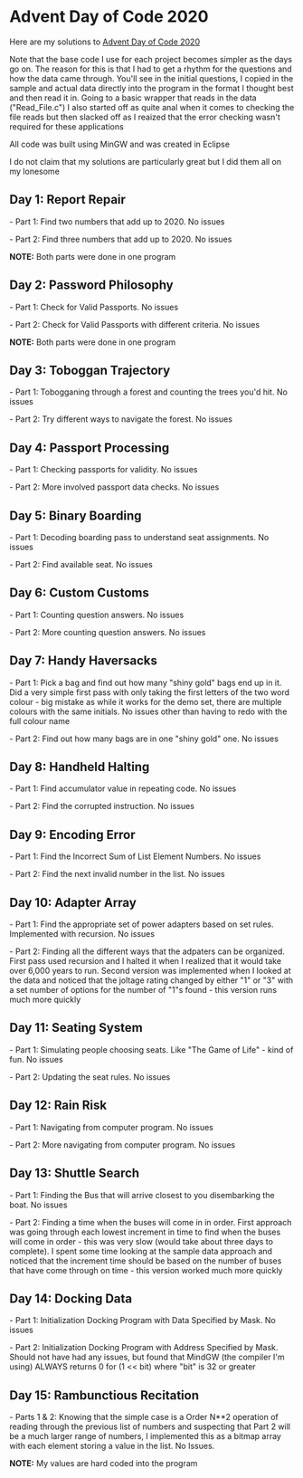 # Advent Day of Code 2020

Here are my solutions to <a href="https://adventofcode.com/">Advent Day of Code 2020</a>

Note that the base code I use for each project becomes simpler as the days go on.  The reason for this is that I had to get a rhythm for the questions and how the data came through.  You'll see in the initial questions, I copied in the sample and actual data directly into the program in the format I thought best and then read it in.  Going to a basic wrapper that reads in the data ("Read_File.c") I also started off as quite anal when it comes to checking the file reads but then slacked off as I reaized that the error checking wasn't required for these applications

All code was built using MinGW and was created in Eclipse

I do not claim that my solutions are particularly great but I did them all on my lonesome


<h2>Day 1: Report Repair</h2>
- Part 1: Find two numbers that add up to 2020.  No issues
<p>- Part 2: Find three numbers that add up to 2020.  No issues 
<p><b>NOTE:</b> Both parts were done in one program

<h2>Day 2: Password Philosophy</h2>
- Part 1: Check for Valid Passports.  No issues
<p>- Part 2: Check for Valid Passports with different criteria.  No issues 
<p><b>NOTE:</b> Both parts were done in one program

<h2>Day 3: Toboggan Trajectory</h2>
- Part 1: Tobogganing through a forest and counting the trees you'd hit.  No issues
<p>- Part 2: Try different ways to navigate the forest.  No issues 

<h2>Day 4: Passport Processing</h2>
- Part 1: Checking passports for validity.  No issues
<p>- Part 2: More involved passport data checks.  No issues 

<h2>Day 5: Binary Boarding</h2>
- Part 1: Decoding boarding pass to understand seat assignments.  No issues
<p>- Part 2: Find available seat.  No issues 

<h2>Day 6: Custom Customs</h2>
- Part 1: Counting question answers.  No issues
<p>- Part 2: More counting question answers.  No issues 

<h2>Day 7: Handy Haversacks</h2>
- Part 1: Pick a bag and find out how many "shiny gold" bags end up in it.  Did a very simple first pass with only taking the first letters of the two word colour - big mistake as while it works for the demo set, there are multiple colours with the same initials.  No issues other than having to redo with the full colour name
<p>- Part 2: Find out how many bags are in one "shiny gold" one.  No issues 

<h2>Day 8: Handheld Halting</h2>
- Part 1: Find accumulator value in repeating code.  No issues
<p>- Part 2: Find the corrupted instruction.  No issues 

<h2>Day 9: Encoding Error</h2>
- Part 1: Find the Incorrect Sum of List Element Numbers.  No issues
<p>- Part 2: Find the next invalid number in the list.  No issues 

<h2>Day 10: Adapter Array</h2>
- Part 1: Find the appropriate set of power adapters based on set rules.  Implemented with recursion.  No issues
<p>- Part 2: Finding all the different ways that the adpaters can be organized.  First pass used recursion and I halted it when I realized that it would take over 6,000 years to run.  Second version was implemented when I looked at the data and noticed that the joltage rating changed by either "1" or "3" with a set number of options for the number of "1"s found - this version runs much more quickly 

<h2>Day 11: Seating System</h2>
- Part 1: Simulating people choosing seats.  Like "The Game of Life" - kind of fun.  No issues
<p>- Part 2: Updating the seat rules.  No issues 

<h2>Day 12: Rain Risk</h2>
- Part 1: Navigating from computer program.  No issues
<p>- Part 2: More navigating from computer program.  No issues 

<h2>Day 13: Shuttle Search</h2>
- Part 1: Finding the Bus that will arrive closest to you disembarking the boat.  No issues
<p>- Part 2: Finding a time when the buses will come in in order.  First approach was going through each lowest increment in time to find when the buses will come in order - this was very slow (would take about three days to complete).  I spent some time looking at the sample data approach and noticed that the increment time should be based on the number of buses that have come through on time - this version worked much more quickly

<h2>Day 14: Docking Data</h2>
- Part 1: Initialization Docking Program with Data Specified by Mask.  No issues
<p>- Part 2: Initialization Docking Program with Address Specified by Mask.  Should not have had any issues, but found that MindGW (the compiler I'm using) ALWAYS returns 0 for (1 << bit) where "bit" is 32 or greater

<h2>Day 15: Rambunctious Recitation</h2>
- Parts 1 & 2: Knowing that the simple case is a Order N**2 operation of reading through the previous list of numbers and suspecting that Part 2 will be a much larger range of numbers, I implemented this as a bitmap array with each element storing a value in the list.  No Issues.  
<p><b>NOTE:</b> My values are hard coded into the program
